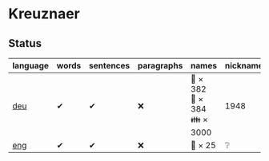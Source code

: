 # Kreuznaer

## Status

| language | words | sentences | paragraphs | names | nicknames |
| --- | --- | --- | --- | --- | --- |
| [deu](https://iso639-3.sil.org/code/deu) | ✔ | ✔ | ❌ | 👩 × 382<br/>👨 × 384<br/>👪 × 3000 | 1948 |
| [eng](https://iso639-3.sil.org/code/eng) | ✔ | ✔ | ❌ | 👨 × 25<br/> | ❔ |
